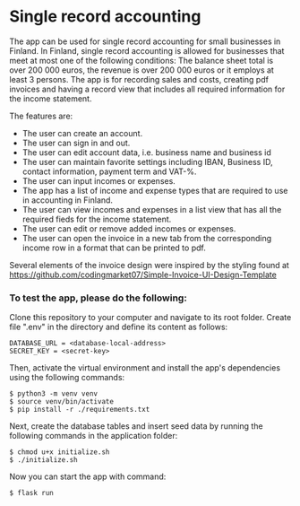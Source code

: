 # Single record accounting
The app can be used for single record accounting for small businesses in Finland. In Finland, single record accounting is allowed for businesses that meet at most one of the following conditions: The balance sheet total is over 200 000 euros, the revenue is over 200 000 euros or it employs at least 3 persons. The app is for recording sales and costs, creating pdf invoices and having a record view that includes all required information for the income statement.

The features are:
* The user can create an account.
* The user can sign in and out.
* The user can edit account data, i.e. business name and business id
* The user can maintain favorite settings including IBAN, Business ID, contact information, payment term and VAT-%.
* The user can input incomes or expenses.
* The app has a list of income and expense types that are required to use in accounting in Finland.
* The user can view incomes and expenses in a list view that has all the required fieds for the income statement.
* The user can edit or remove added incomes or expenses.
* The user can open the invoice in a new tab from the corresponding income row in a format that can be printed to pdf.

Several elements of the invoice design were inspired by the styling found at https://github.com/codingmarket07/Simple-Invoice-UI-Design-Template

### To test the app, please do the following:

Clone this repository to your computer and navigate to its root folder. Create file ".env" in the directory and define its content as follows:
```
DATABASE_URL = <database-local-address>
SECRET_KEY = <secret-key>
```
Then, activate the virtual environment and install the app's dependencies using the following commands:
```
$ python3 -m venv venv
$ source venv/bin/activate
$ pip install -r ./requirements.txt
```

Next, create the database tables and insert seed data by running the following commands in the application folder: 
```
$ chmod u+x initialize.sh
$ ./initialize.sh
```
Now you can start the app with command:
```
$ flask run
```
